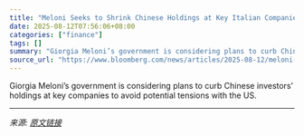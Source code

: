 ```yaml
---
title: "Meloni Seeks to Shrink Chinese Holdings at Key Italian Companies"
date: 2025-08-12T07:56:06+08:00
categories: ["finance"]
tags: []
summary: "Giorgia Meloni’s government is considering plans to curb Chinese investors’ holdings at key companies to avoid potential tensions with the US."
source_url: "https://www.bloomberg.com/news/articles/2025-08-12/meloni-seeks-to-shrink-chinese-holdings-at-key-italian-companies"
---
```


Giorgia Meloni’s government is considering plans to curb Chinese investors’ holdings at key companies to avoid potential tensions with the US.

---

*来源: [原文链接](https://www.bloomberg.com/news/articles/2025-08-12/meloni-seeks-to-shrink-chinese-holdings-at-key-italian-companies)*
